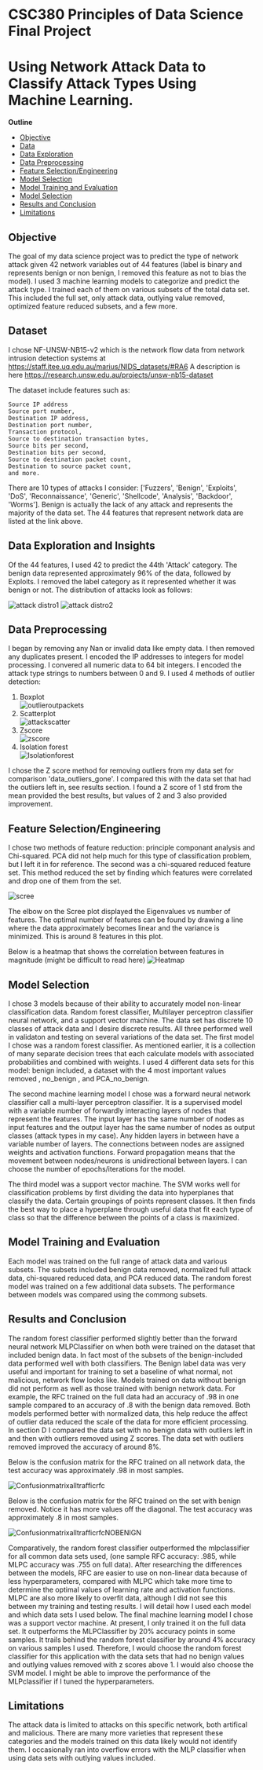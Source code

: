 # CSC380 Principles of Data Science Final Project
# Using Network Attack Data to Classify Attack Types Using Machine Learning.

**Outline**

  - [Objective](#Objective)
  - [Data](#dataset)
  - [Data Exploration](#Data-Exploration-and-Insights) 
  - [Data Preprocessing](#Data-Preprocessing)
  - [Feature Selection/Engineering](#Feature-Selection/Engineering)
  - [Model Selection](#Model-Selection)
  - [Model Training and Evaluation](#Model-Training-and-Evaluation)
  - [Model Selection](#Model-Selection)
  - [Results and Conclusion](#Results-and-Conclusion)
  - [Limitations](#Limitations)
## Objective

The goal of my data science project was to predict the type of network attack given 42 network variables out of 44 features (label is binary and represents benign or non benign, I removed this feature as not to bias the model). I used 3 machine learning models to categorize and predict the attack type. I trained each of them on various subsets of the total data set. This included the full set, only attack data, outlying value removed, optimized feature reduced subsets, and a few more. 

## Dataset
I chose NF-UNSW-NB15-v2 which is the network flow data from network intrusion detection systems at https://staff.itee.uq.edu.au/marius/NIDS_datasets/#RA6
A description is here https://research.unsw.edu.au/projects/unsw-nb15-dataset

The dataset include features such as:
    
    Source IP address
    Source port number,
    Destination IP address,
    Destination port number,
    Transaction protocol,
    Source to destination transaction bytes, 
    Source bits per second,
    Destination bits per second,
    Source to destination packet count, 
    Destination to source packet count,
    and more.
    
There are 10 types of attacks I consider:
['Fuzzers', 'Benign', 'Exploits', 'DoS', 'Reconnaissance', 'Generic', 'Shellcode', 'Analysis', 'Backdoor', 'Worms']. Benign is actually the lack of any attack and represents the majority of the data set. The 44 features that represent network data are listed at the link above.


## Data Exploration and Insights

Of the 44 features, I used 42 to predict the 44th 'Attack' category. The benign data represented approximately 96% of the data, followed by Exploits. I removed the label category as it represented whether it was benign or not. The distribution of attacks look as follows:


![attack distro1](attacktypedistro1.jpg)
![attack distro2](attacktypedistro2.jpg)






## Data Preprocessing

I began by removing any Nan or invalid data like empty data. I then removed any duplicates present. I encoded the IP addresses to integers for model processing. I convered all numeric data to 64 bit integers. I encoded the attack type strings to numbers between 0 and 9. I used 4 methods of outlier detection:

1. Boxplot  
   ![outlieroutpackets](boxplotoutlierdetectoutpackets.jpg)
2. Scatterplot  
   ![attackscatter](attackvsinbytes2.jpg)
3. Zscore  
   ![zscore](zscore.jpg)
4. Isolation forest  
   ![Isolationforest](isolationforest.jpg)

I chose the Z score method for removing outliers from my data set for comparison 'data_outliers_gone'. I compared this with the data set that had the outliers left in, see results section. I found a Z score of 1 std from the mean provided the best results, but values of 2 and 3 also provided improvement.
## Feature Selection/Engineering
I chose two methods of feature reduction: principle componant analysis and Chi-squared. PCA did not help much for this type of classification problem, but I left it in for reference. The second was a chi-squared reduced feature set. This method reduced the set by 
finding which features were correlated and drop one of them from the set.

![scree](pcascreeplot.jpg)

The elbow on the Scree plot displayed the Eigenvalues vs number of features. The optimal number of features can be found by drawing a line where the data approximately becomes linear and the variance is minimized. This is around 8 features in this plot. 


Below is a heatmap that shows the correlation between features in magnitude (might be difficult to read here)
![Heatmap](heatmap.png)





## Model Selection

I chose 3 models because of their ability to accurately model non-linear classification data. Random forest classifier, Multilayer perceptron classifier neural network, and a support vector machine. The data set has discrete 10 classes of attack data and I desire discrete results. All three performed well in validaton and testing on several variations of the data set. The first model I chose was a random forest classifier. As mentioned earlier, it is a collection of many separate decision trees that each calculate models with associated probabilities and combined with weights. I used 4 different data sets for this model: benign included, a dataset with the 4 most important values removed , no_benign , and PCA_no_benign.

 The second machine learning model I chose was a forward neural network classifier call a multi-layer perceptron classifier. It is a supervised model with a variable number of forwardly interacting layers of nodes that represent the features. The input layer has the same number of nodes as input features and the output layer has the same number of nodes as output classes (attack types in my case). Any hidden layers in between have a variable number of layers. The connections between nodes are assigned weights and activation functions. Forward propagation means that the movement between nodes/neurons is unidirectional between layers. I can choose the number of epochs/iterations for the model.

 The third model was a support vector machine. The SVM works well for classification problems by first dividing the data into hyperplanes that classify the data. Certain groupings of points represent classes. It then finds the best way to place a hyperplane through useful data that fit each type of class so that the difference between the points of a class is maximized.



## Model Training and Evaluation
Each model was trained on the full range of attack data and various subsets. The subsets included benign data removed, normalized full attack data, chi-squared reduced data, and PCA reduced data. The random forest model was trained on a few additional data subsets. The performance between models was compared using the commong subsets.



## Results and Conclusion
The random forest classifier performed slightly better than the forward neural network MLPClassifier on when both were trained on the dataset that included benign data. In fact most of the subsets of the benign-included data performed well with both classifiers. The Benign label data was very useful and important for training to set a baseline of what normal, not malicious, network flow looks like. Models trained on data without benign did not perform as well as those trained with benign network data. For example, the RFC trained on the full data had an accuracy of .98 in one sample compared to an accuracy of .8 with the benign data removed. Both models performed better with normalized data, this help reduce the affect of outlier data reduced the scale of the data for more efficient processing. In section D I compared the data set with no benign data with outliers left in and then with outliers removed using Z scores. The data set with outliers removed improved the accuracy of around 8%. 

Below is the confusion matrix for the RFC trained on all network data, the test accuracy was approximately .98 in most samples.

![Confusionmatrixalltrafficrfc](confusionmatrixpredict1.jpg)



Below is the confusion matrix for the RFC trained on the set with benign removed. Notice it has more values off the diagonal. The test accuracy was approximately .8 in most samples.

![ConfusionmatrixalltrafficrfcNOBENIGN](confusionmatrixpredict2.jpg)


Comparatively, the random forest classifier outperformed the mlpclassifier for all common data sets used, (one sample RFC accuracy: .985, while MLPC accuracy was .755 on full data). After researching the differences between the models, RFC are easier to use on non-linear data because of less hyperparameters, compared with MLPC which take more time to determine the optimal values of learning rate and activation functions. MLPC are also more likely to overfit data, although I did not see this between my training and testing results. I will detail how I used each model and which data sets I used below. The final machine learning model I chose was a support vector machine. At present, I only trained it on the full data set. It outperforms the MLPClassifier by 20% accuracy points in some samples. It trails behind the random forest classifier by around 4% accuracy on various samples I used. Therefore, I would choose the random forest classifier for this application with the data sets that had no benign values and outlying values removed with z scores above 1. I would also choose the SVM model. I might be able to improve the performance of the MLPclassifier if I tuned the hyperparameters.

## Limitations
The attack data is limited to attacks on this specific network, both artifical and malicious. There are many more varieties that represent these categories and the models
trained on this data likely would not identify them. I occasionally ran into overflow errors with the MLP classifier when using data sets with outlying values included.


